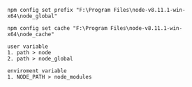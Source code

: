     npm config set prefix "F:\Program Files\node-v8.11.1-win-x64\node_global"

    npm config set cache "F:\Program Files\node-v8.11.1-win-x64\node_cache"
    
    user variable
    1. path > node
    2. path > node_global
    
    enviroment variable
    1. NODE_PATH > node_modules
    
    
